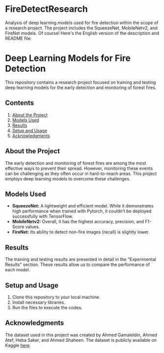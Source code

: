 # FireDetectResearch
Analysis of deep learning models used for fire detection within the scope of a research project. The project includes the SqueezeNet, MobileNetv2, and FireNet models.
Of course! Here's the English version of the description and README file:


# Deep Learning Models for Fire Detection

This repository contains a research project focused on training and testing deep learning models for the early detection and monitoring of forest fires.

## Contents
1. [About the Project](#about-the-project)
2. [Models Used](#models-used)
3. [Results](#results)
4. [Setup and Usage](#setup-and-usage)
5. [Acknowledgments](#acknowledgments)

## About the Project
The early detection and monitoring of forest fires are among the most effective ways to prevent their spread. However, monitoring these events can be challenging as they often occur in hard-to-reach areas. This project employs deep learning models to overcome these challenges.

## Models Used
- **SqueezeNet:** A lightweight and efficient model. While it demonstrates high performance when trained with Pytorch, it couldn't be deployed successfully with TensorFlow.
- **MobileNetv2:** Overall, it has the highest accuracy, precision, and F1-Score values.
- **FireNet:** Its ability to detect non-fire images (recall) is slightly lower.

## Results
The training and testing results are presented in detail in the "Experimental Results" section. These results allow us to compare the performance of each model.

## Setup and Usage
1. Clone this repository to your local machine.
2. Install necessary libraries.
3. Run the files to execute the codes.

## Acknowledgments
The dataset used in this project was created by Ahmed Gamaleldin, Ahmed Atef, Heba Saker, and Ahmed Shaheen. The dataset is publicly available on Kaggle [here](https://www.kaggle.com/datasets/phylake1337/fire-dataset).
